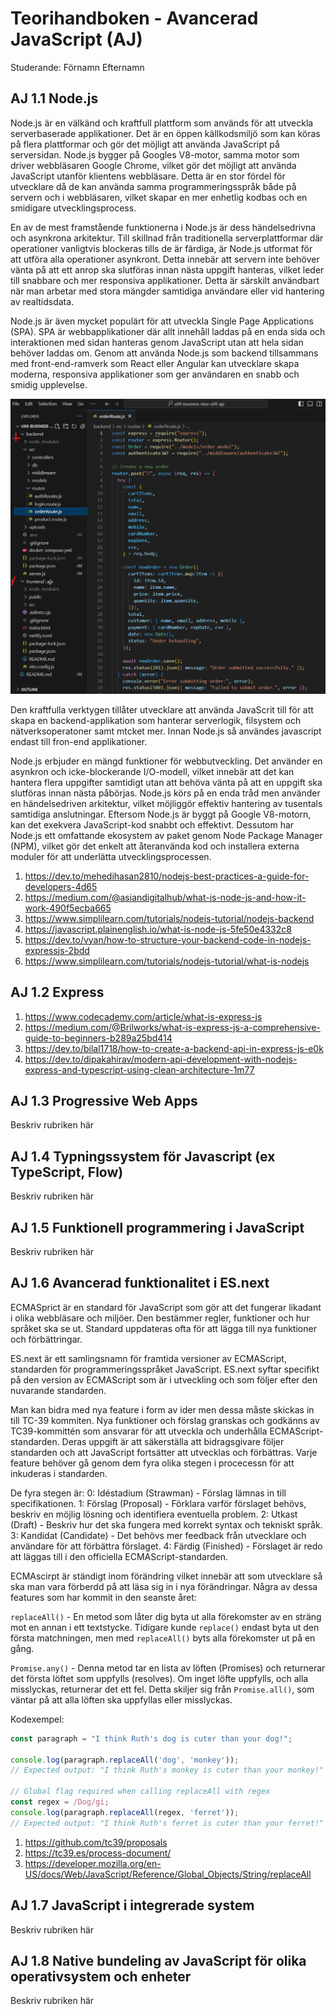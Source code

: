# Teorihandboken - Avancerad JavaScript (AJ)
Studerande: Förnamn Efternamn

## AJ 1.1 Node.js

Node.js är en välkänd och kraftfull plattform som används för att utveckla serverbaserade applikationer. Det är en öppen källkodsmiljö som kan köras på flera plattformar och gör det möjligt att använda JavaScript på serversidan. Node.js bygger på Googles V8-motor, samma motor som driver webbläsaren Google Chrome, vilket gör det möjligt att använda JavaScript utanför klientens webbläsare. Detta är en stor fördel för utvecklare då de kan använda samma programmeringsspråk både på servern och i webbläsaren, vilket skapar en mer enhetlig kodbas och en smidigare utvecklingsprocess.

En av de mest framstående funktionerna i Node.js är dess händelsedrivna och asynkrona arkitektur. Till skillnad från traditionella serverplattformar där operationer vanligtvis blockeras tills de är färdiga, är Node.js utformat för att utföra alla operationer asynkront. Detta innebär att servern inte behöver vänta på att ett anrop ska slutföras innan nästa uppgift hanteras, vilket leder till snabbare och mer responsiva applikationer. Detta är särskilt användbart när man arbetar med stora mängder samtidiga användare eller vid hantering av realtidsdata.

Node.js är även mycket populärt för att utveckla Single Page Applications (SPA). SPA är webbapplikationer där allt innehåll laddas på en enda sida och interaktionen med sidan hanteras genom JavaScript utan att hela sidan behöver laddas om. Genom att använda Node.js som backend tillsammans med front-end-ramverk som React eller Angular kan utvecklare skapa moderna, responsiva applikationer som ger användaren en snabb och smidig upplevelse.

![U08 projekt - NODEJS Express - REACT](images/node.js.png)

Den kraftfulla verktygen tillåter utvecklare att använda JavaScrit till för att skapa en backend-applikation som hanterar serverlogik, filsystem och nätverksoperatoner samt mtcket mer. Innan Node.js så användes javascript endast till fron-end applikationer. 

Node.js erbjuder en mängd funktioner för webbutveckling. Det använder en asynkron och icke-blockerande I/O-modell, vilket innebär att det kan hantera flera uppgifter samtidigt utan att behöva vänta på att en uppgift ska slutföras innan nästa påbörjas. Node.js körs på en enda tråd men använder en händelsedriven arkitektur, vilket möjliggör effektiv hantering av tusentals samtidiga anslutningar. Eftersom Node.js är byggt på Google V8-motorn, kan det exekvera JavaScript-kod snabbt och effektivt. Dessutom har Node.js ett omfattande ekosystem av paket genom Node Package Manager (NPM), vilket gör det enkelt att återanvända kod och installera externa moduler för att underlätta utvecklingsprocessen.

1. https://dev.to/mehedihasan2810/nodejs-best-practices-a-guide-for-developers-4d65
2. https://medium.com/@asiandigitalhub/what-is-node-js-and-how-it-work-490f5ecba665
3. https://www.simplilearn.com/tutorials/nodejs-tutorial/nodejs-backend
4. https://javascript.plainenglish.io/what-is-node-js-5fe50e4332c8
5. https://dev.to/vyan/how-to-structure-your-backend-code-in-nodejs-expressjs-2bdd
6. https://www.simplilearn.com/tutorials/nodejs-tutorial/what-is-nodejs

## AJ 1.2 Express

1. https://www.codecademy.com/article/what-is-express-js
2. https://medium.com/@Brilworks/what-is-express-js-a-comprehensive-guide-to-beginners-b289a25bd414
3. https://dev.to/bilal1718/how-to-create-a-backend-api-in-express-js-e0k
4. https://dev.to/dipakahirav/modern-api-development-with-nodejs-express-and-typescript-using-clean-architecture-1m77

## AJ 1.3 Progressive Web Apps
Beskriv rubriken här

## AJ 1.4 Typningssystem för Javascript (ex TypeScript, Flow)
Beskriv rubriken här

## AJ 1.5 Funktionell programmering i JavaScript
Beskriv rubriken här

## AJ 1.6 Avancerad funktionalitet i ES.next

ECMASprict är en standard för JavaScript som gör att det fungerar likadant i olika webbläsare och miljöer. Den bestämmer regler, funktioner och hur språket ska se ut. Standard uppdateras ofta för att lägga till nya funktioner och förbättringar.

ES.next är ett samlingsnamn för framtida versioner av ECMAScript, standarden för programmeringsspråket JavaScript. ES.next syftar specifikt på den version av ECMAScript som är i utveckling och som följer efter den nuvarande standarden.

Man kan bidra med nya feature i form av ider men dessa måste skickas in till TC-39 kommiten. Nya funktioner och förslag granskas och godkänns av TC39-kommittén som ansvarar för att utveckla och underhålla ECMAScript-standarden. Deras uppgift är att säkerställa att bidragsgivare följer standarden och att JavaScript fortsätter att utvecklas och förbättras.
Varje feature behöver gå genom dem fyra olika stegen i procecessn för att inkuderas i standarden.

De fyra stegen är:
0: Idéstadium (Strawman) - Förslag lämnas in till specifikationen.
1: Förslag (Proposal) - Förklara varför förslaget behövs, beskriv en möjlig lösning och identifiera eventuella problem.
2: Utkast (Draft) - Beskriv hur det ska fungera med korrekt syntax och tekniskt språk.
3: Kandidat (Candidate) - Det behövs mer feedback från utvecklare och användare för att förbättra förslaget.
4: Färdig (Finished) - Förslaget är redo att läggas till i den officiella ECMAScript-standarden.

ECMAscirpt är ständigt inom förändring vilket innebär att som utvecklare så ska man vara förberdd på att läsa sig in i nya förändringar. Några av dessa features som har kommit in den seanste året:

`replaceAll()` - En metod som låter dig byta ut alla förekomster av en sträng mot en annan i ett textstycke. Tidigare kunde `replace()` endast byta ut den första matchningen, men med `replaceAll()` byts alla förekomster ut på en gång.

`Promise.any()` - Denna metod tar en lista av löften (Promises) och returnerar det första löftet som uppfylls (resolves). Om inget löfte uppfylls, och alla misslyckas, returnerar det ett fel. Detta skiljer sig från `Promise.all()`, som väntar på att alla löften ska uppfyllas eller misslyckas.

Kodexempel:

```js
const paragraph = "I think Ruth's dog is cuter than your dog!";

console.log(paragraph.replaceAll('dog', 'monkey'));
// Expected output: "I think Ruth's monkey is cuter than your monkey!"

// Global flag required when calling replaceAll with regex
const regex = /Dog/gi;
console.log(paragraph.replaceAll(regex, 'ferret'));
// Expected output: "I think Ruth's ferret is cuter than your ferret!"
```

1. https://github.com/tc39/proposals
2. https://tc39.es/process-document/
3. https://developer.mozilla.org/en-US/docs/Web/JavaScript/Reference/Global_Objects/String/replaceAll


## AJ 1.7 JavaScript i integrerade system
Beskriv rubriken här

## AJ 1.8 Native bundeling av JavaScript för olika operativsystem och enheter
Beskriv rubriken här

